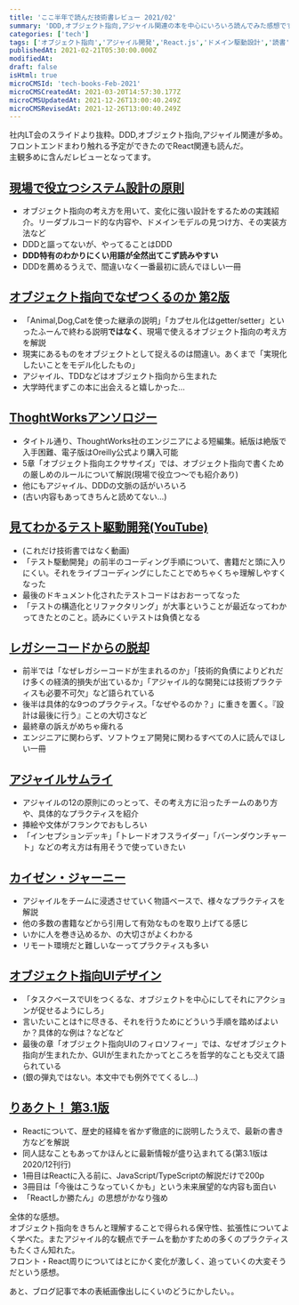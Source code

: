 ```yaml
---
title: 'ここ半年で読んだ技術書レビュー 2021/02'
summary: 'DDD,オブジェクト指向,アジャイル関連の本を中心にいろいろ読んでみた感想です。 ?? '''
categories: ['tech']
tags: ['オブジェクト指向','アジャイル開発','React.js','ドメイン駆動設計','読書']
publishedAt: 2021-02-21T05:30:00.000Z
modifiedAt: 
draft: false
isHtml: true
microCMSId: 'tech-books-Feb-2021'
microCMSCreatedAt: 2021-03-20T14:57:30.177Z
microCMSUpdatedAt: 2021-12-26T13:00:40.249Z
microCMSRevisedAt: 2021-12-26T13:00:40.249Z
---
```

<p>社内LT会のスライドより抜粋。DDD,オブジェクト指向,アジャイル関連が多め。<br>フロントエンドまわり触れる予定ができたのでReact関連も読んだ。<br>主観多めに含んだレビューとなってます。</p>
<h2 id="現場で役立つシステム設計の原則"><a href="https://gihyo.jp/book/2017/978-4-7741-9087-7">現場で役立つシステム設計の原則</a></h2>
<ul>
<li>オブジェクト指向の考え方を用いて、変化に強い設計をするための実践紹介。リーダブルコード的な内容や、ドメインモデルの見つけ方、その実装方法など</li>
<li>DDDと謳ってないが、やってることはDDD</li>
<li><strong>DDD特有のわかりにくい用語が全然出てこず読みやすい</strong></li>
<li>DDDを薦めるうえで、間違いなく一番最初に読んでほしい一冊</li>
</ul>
<h2 id="オブジェクト指向でなぜつくるのか-第2版"><a href="https://shop.nikkeibp.co.jp/front/commodity/0000/P84650/">オブジェクト指向でなぜつくるのか 第2版</a></h2>
<ul>
<li>「Animal,Dog,Catを使った継承の説明」「カプセル化はgetter/setter」といったふーんで終わる説明<strong>ではなく</strong>、現場で使えるオブジェクト指向の考え方を解説</li>
<li>現実にあるものをオブジェクトとして捉えるのは間違い。あくまで「実現化したいことをモデル化したもの」</li>
<li>アジャイル、TDDなどはオブジェクト指向から生まれた</li>
<li>大学時代まずこの本に出会えると嬉しかった…</li>
</ul>
<h2 id="thoghtworksアンソロジー"><a href="https://www.oreilly.co.jp/books/9784873113890/">ThoghtWorksアンソロジー</a></h2>
<ul>
<li>タイトル通り、ThoughtWorks社のエンジニアによる短編集。紙版は絶版で入手困難、電子版はOreilly公式より購入可能</li>
<li>5章「オブジェクト指向エクササイズ」では、オブジェクト指向で書くための厳しめのルールについて解説(現場で役立つ～でも紹介あり)</li>
<li>他にもアジャイル、DDDの文脈の話がいろいろ</li>
<li>(古い内容もあってきちんと読めてない…)</li>
</ul>
<h2 id="見てわかるテスト駆動開発youtube"><a href="https://www.youtube.com/watch?v=Q-FJ3XmFlT8">見てわかるテスト駆動開発(YouTube)</a></h2>
<ul>
<li>(これだけ技術書ではなく動画)</li>
<li>「テスト駆動開発」の前半のコーディング手順について、書籍だと頭に入りにくい。それをライブコーディングにしたことでめちゃくちゃ理解しやすくなった</li>
<li>最後のドキュメント化されたテストコードはおおーってなった</li>
<li>「テストの構造化とリファクタリング」が大事ということが最近なってわかってきたとのこと。読みにくいテストは負債となる</li>
</ul>
<h2 id="レガシーコードからの脱却"><a href="https://www.oreilly.co.jp/books/9784873118864/">レガシーコードからの脱却</a></h2>
<ul>
<li>前半では「なぜレガシーコードが生まれるのか」「技術的負債によりどれだけ多くの経済的損失が出ているか」「アジャイル的な開発には技術プラクティスも必要不可欠」など語られている</li>
<li>後半は具体的な9つのプラクティス。「なぜやるのか？」に重きを置く。『設計は最後に行う』ことの大切さなど</li>
<li>最終章の訴えがめちゃ痺れる</li>
<li>エンジニアに関わらず、ソフトウェア開発に関わるすべての人に読んでほしい一冊</li>
</ul>
<h2 id="アジャイルサムライ"><a href="https://shop.ohmsha.co.jp/shopdetail/000000001901/">アジャイルサムライ</a></h2>
<ul>
<li>アジャイルの12の原則にのっとって、その考え方に沿ったチームのあり方や、具体的なプラクティスを紹介</li>
<li>挿絵や文体がフランクでおもしろい</li>
<li>「インセプションデッキ」「トレードオフスライダー」「バーンダウンチャート」などの考え方は有用そうで使っていきたい</li>
</ul>
<h2 id="カイゼン・ジャーニー"><a href="https://kaizenjourney.jp/">カイゼン・ジャーニー</a></h2>
<ul>
<li>アジャイルをチームに浸透させていく物語ベースで、様々なプラクティスを解説</li>
<li>他の多数の書籍などから引用して有効なものを取り上げてる感じ</li>
<li>いかに人を巻き込めるか、の大切さがよくわかる</li>
<li>リモート環境だと難しいなーってプラクティスも多い</li>
</ul>
<h2 id="オブジェクト指向uiデザイン"><a href="https://gihyo.jp/book/2020/978-4-297-11351-3">オブジェクト指向UIデザイン</a></h2>
<ul>
<li>「タスクベースでUIをつくるな、オブジェクトを中心にしてそれにアクションが促せるようにしろ」</li>
<li>言いたいことは↑に尽きる、それを行うためにどういう手順を踏めばよいか？具体的な例は？などなど</li>
<li>最後の章「オブジェクト指向UIのフィロソフィー」では、なぜオブジェクト指向が生まれたか、GUIが生まれたかってところを哲学的なことも交えて語られている</li>
<li>(銀の弾丸ではない。本文中でも例外でてくるし…)</li>
</ul>
<h2 id="りあクト！-第31版"><a href="https://oukayuka.booth.pm/items/2368045">りあクト！ 第3.1版</a></h2>
<ul>
<li>Reactについて、歴史的経緯を省かず徹底的に説明したうえで、最新の書き方などを解説</li>
<li>同人誌なこともあってかほんとに最新情報が盛り込まれてる(第3.1版は2020/12刊行)</li>
<li>1冊目はReactに入る前に、JavaScript/TypeScriptの解説だけで200p</li>
<li>3冊目は「今後はこうなっていくかも」という未来展望的な内容も面白い</li>
<li>「Reactしか勝たん」の思想がかなり強め</li>
</ul>
<p>全体的な感想。<br>オブジェクト指向をきちんと理解することで得られる保守性、拡張性についてよく学べた。またアジャイル的な観点でチームを動かすための多くのプラクティスもたくさん知れた。<br>フロント・React周りについてはとにかく変化が激しく、追っていくの大変そうだという感想。</p>
<p>あと、ブログ記事で本の表紙画像出しにくいのどうにかしたい。。</p>

    